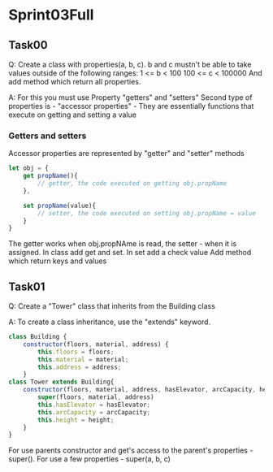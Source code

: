 # Sprint03Full

## Task00
Q: Create a class with properties(a, b, c). b and c mustn't be able to take values outside of the following ranges:
1 <= b < 100
100 <= c < 100000
And add method which return all properties.

A: For this you must use Property "getters" and "setters"
Second type of properties is - "accessor properties" - They are essentially functions that execute on getting and setting a value

### Getters and setters
Accessor properties are represented by "getter" and "setter" methods
```javascript
let obj = {
    get propName(){
        // getter, the code executed on getting obj.propName
    },

    set propName(value){
        // setter, the code executed on setting obj.propName = value
    }
}
```
The getter works when obj.propNAme is read, the setter - when it is assigned.
In class add get and set. In set add a check value 
Add method which return keys and values

## Task01
Q: Create a "Tower" class that inherits from the Building class

A: To create a class inheritance, use the "extends" keyword.
``` javascript
class Building {
    constructor(floors, material, address) {
        this.floors = floors;
        this.material = material;
        this.address = address;
    }
class Tower extends Building{
    constructor(floors, material, address, hasElevator, arcCapacity, height){
        super(floors, material, address)
        this.hasElevator = hasElevator;
        this.arcCapacity = arcCapacity;
        this.height = height;
    }
}
```
For use parents constructor and get's access to the parent's properties - super().
For  use a few properties - super(a, b, c)